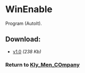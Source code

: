 # WinEnable

Program (AutoIt).

## Download:

- [v1.0](http://klimaleksus.narod.ru/Files/4/winenable.rar) _(238 Kb)_

### Return to [Kly_Men_COmpany](https://github.com/aleksusklim/Kly_Men_COmpany "GitHub: aleksusklim/Kly_Men_COmpany")
